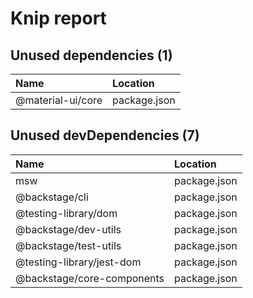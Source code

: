 # Knip report

## Unused dependencies (1)

| Name              | Location     |
|:------------------|:-------------|
| @material-ui/core | package.json |

## Unused devDependencies (7)

| Name                       | Location     |
|:---------------------------|:-------------|
| msw                        | package.json |
| @backstage/cli             | package.json |
| @testing-library/dom       | package.json |
| @backstage/dev-utils       | package.json |
| @backstage/test-utils      | package.json |
| @testing-library/jest-dom  | package.json |
| @backstage/core-components | package.json |

